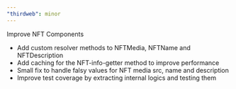 ```yaml
---
"thirdweb": minor
---
```


Improve NFT Components
- Add custom resolver methods to NFTMedia, NFTName and NFTDescription
- Add caching for the NFT-info-getter method to improve performance
- Small fix to handle falsy values for NFT media src, name and description
- Improve test coverage by extracting internal logics and testing them